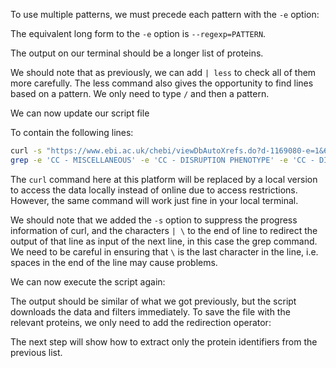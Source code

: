 <script>
import Alert from "$components/Alert.svelte";
</script>

To use multiple patterns, we must precede each pattern with the `-e` option:

<Execute command="grep -e 'CC - MISCELLANEOUS' -e 'CC - DISRUPTION PHENOTYPE' -e 'CC - DISEASE' data/chebi_27732_xrefs_UniProt.csv " />

The equivalent long form to the `-e` option is `--regexp=PATTERN`.

The output on our terminal should be a longer list of proteins.

We should note that as previously, we can add `| less` to check all of
them more carefully. The less command also gives the opportunity to find
lines based on a pattern. We only need to type `/` and then a pattern.

<Execute command="grep -e 'CC - MISCELLANEOUS' -e 'CC - DISRUPTION PHENOTYPE' -e 'CC - DISEASE' data/chebi_27732_xrefs_UniProt.csv | less" />

We can now update our script file 

<Execute command="nano getproteins.sh" />

To contain the following lines:

```bash
curl -s "https://www.ebi.ac.uk/chebi/viewDbAutoXrefs.do?d-1169080-e=1&6578706f7274=1&chebiId=$1&dbName=UniProt" | \ 
grep -e 'CC - MISCELLANEOUS' -e 'CC - DISRUPTION PHENOTYPE' -e 'CC - DISEASE'
 ```

<Alert>The ``curl`` command here at this platform will be replaced by a local version to access the data locally instead of online due to access restrictions. However, the same command will work just fine in your local terminal.</Alert>

We should note that we added the `-s` option to suppress the progress information of curl, and the characters `| \` to the end of line to redirect the
output of that line as input of the next line, in this case the grep command.
We need to be careful in ensuring that `\` is the last character in the line, i.e.
spaces in the end of the line may cause problems.

We can now execute the script again:

<Execute command="./getproteins.sh 27732" />

The output should be similar of what we got previously, but the script downloads the data and filters immediately. To save the file with the relevant proteins, we only need to add the redirection operator:

<Execute command="./getproteins.sh 27732 > chebi_27732_xrefs_UniProt_relevant.csv" />

The next step will show how to extract only the protein identifiers from the previous list.

